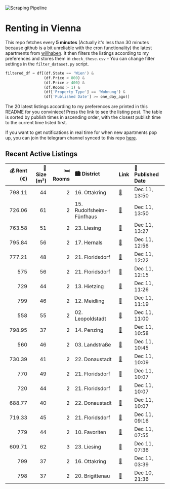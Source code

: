 ![Scraping Pipeline](https://github.com/AthomsG/renting-in-vienna/actions/workflows/run_pipeline.yml/badge.svg)


# Renting in Vienna

This repo fetches every **5 minutes** (Actually it's less than 30 minutes because github is a bit unreliable with the cron functionality) the latest apartments from [willhaben](https://www.willhaben.at/).
It then filters the listings according to my preferences and stores them in `check_these.csv` - You can change filter settings in the `filter_dataset.py` script.

```python
filtered_df = df[(df.State == 'Wien') & 
                 (df.Price < 800) &
                 (df.Price > 400) &
                 (df.Rooms > 1) &
                 (df['Property Type'] == 'Wohnung') &
                 (df['Published Date'] >= one_day_ago)]
```

The 20 latest listings according to my preferences are printed in this README for you conviniece! Press the link to see the listing post.
The table is sorted by publish times in ascending order, with the closest publish time to the current time listed first.

If you want to get notifications in real time for when new apartments pop up, you can join the telegram channel synced to this repo [here](https://t.me/+1HPAYOf5BSsyNTlk).

## Recent Active Listings

|   💰 Rent (€) |   📏 Size (m²) |   🛏️ Rooms | 🏙️ District              | Link                                                                                                                                                                                                                                                  | 📅 Published Date   |
|-------------:|--------------:|-----------:|:-------------------------|:------------------------------------------------------------------------------------------------------------------------------------------------------------------------------------------------------------------------------------------------------|:-------------------|
|       798.11 |            44 |          2 | 16. Ottakring            | [🔗](https://www.willhaben.at/iad/immobilien/d/mietwohnungen/wien/wien-1160-ottakring/attraktive-und-sch%C3%B6ne-2-zimmer-wohnung-in-der-r%C3%B6mergasse%21-1466090913/)                                                                               | Dec 11, 13:50      |
|       726.06 |            61 |          2 | 15. Rudolfsheim-Fünfhaus | [🔗](https://www.willhaben.at/iad/immobilien/d/mietwohnungen/wien/wien-1150-rudolfsheim-f%C3%BCnfhaus/erstbezug-nach-sanierung:-helle-2-zimmer-wohnung-in-zentraler-lage-1651573412/)                                                                  | Dec 11, 13:50      |
|       763.58 |            51 |          2 | 23. Liesing              | [🔗](https://www.willhaben.at/iad/immobilien/d/mietwohnungen/wien/wien-1230-liesing/sanierte-2-zimmerwohnung-in-rodaun-789546651/)                                                                                                                     | Dec 11, 13:27      |
|       795.84 |            56 |          2 | 17. Hernals              | [🔗](https://www.willhaben.at/iad/immobilien/d/mietwohnungen/wien/wien-1170-hernals/spacious-2-room-apartment-with-park-view-1931636464/)                                                                                                              | Dec 11, 12:56      |
|       777.21 |            48 |          2 | 21. Floridsdorf          | [🔗](https://www.willhaben.at/iad/immobilien/d/mietwohnungen/wien/wien-1210-floridsdorf/gepflegte-studentenwohnungen-mit-einbauk%C3%BCche-in-1210-zu-mieten-1030049299/)                                                                               | Dec 11, 12:22      |
|       575    |            56 |          2 | 21. Floridsdorf          | [🔗](https://www.willhaben.at/iad/immobilien/d/mietwohnungen/wien/wien-1210-floridsdorf/2-zimmer-gef%C3%B6rderte-wohnung-mit-abstellraum-und-balkon-ab-31.01.25-zu-vergeben%21-869184078/)                                                             | Dec 11, 12:15      |
|       729    |            44 |          2 | 13. Hietzing             | [🔗](https://www.willhaben.at/iad/immobilien/d/mietwohnungen/wien/wien-1130-hietzing/ruhige-balkonwohnung-777984345/)                                                                                                                                  | Dec 11, 11:26      |
|       799    |            46 |          2 | 12. Meidling             | [🔗](https://www.willhaben.at/iad/immobilien/d/mietwohnungen/wien/wien-1120-meidling/%2Aneues-projekt%2A-urbanes-wohnen-im-wildgarten-ab-01.02.2025-1749667013/)                                                                                       | Dec 11, 11:19      |
|       558    |            55 |          2 | 02. Leopoldstadt         | [🔗](https://www.willhaben.at/iad/immobilien/d/mietwohnungen/wien/wien-1020-leopoldstadt/top-gemeinde-wohnung-1695110631/)                                                                                                                             | Dec 11, 11:00      |
|       798.95 |            37 |          2 | 14. Penzing              | [🔗](https://www.willhaben.at/iad/immobilien/d/mietwohnungen/wien/wien-1140-penzing/unbefristete-neubauwohnung-in-gehweite-des-bahnhof-penzing---ruhige-seitengasse-der-linzer-stra%C3%9Fe%21-ab-m%C3%A4rz-2025.---wohntraum-2005229429/)              | Dec 11, 10:58      |
|       560    |            46 |          2 | 03. Landstraße           | [🔗](https://www.willhaben.at/iad/immobilien/d/mietwohnungen/wien/wien-1030-landstra%C3%9Fe/sch%C3%B6ne-15-zimmerwohnung-nahe-u3-kardinal--nagl--platz%21-unbefristeter-mietvertrag%21-1938025074/)                                                    | Dec 11, 10:45      |
|       730.39 |            41 |          2 | 22. Donaustadt           | [🔗](https://www.willhaben.at/iad/immobilien/d/mietwohnungen/wien/wien-1220-donaustadt/2-zimmer-wohntraum-mit-loggia-in-unmittelbarer-n%C3%A4he-zur-u2-station-hardeggasse%21-848409529/)                                                              | Dec 11, 10:09      |
|       770    |            49 |          2 | 21. Floridsdorf          | [🔗](https://www.willhaben.at/iad/immobilien/d/mietwohnungen/wien/wien-1210-floridsdorf/jetzt-mieten-sp%C3%A4ter-kaufen:-wohnen-in-stammersdorfer-naturidylle-761411382/)                                                                              | Dec 11, 10:07      |
|       720    |            44 |          2 | 21. Floridsdorf          | [🔗](https://www.willhaben.at/iad/immobilien/d/mietwohnungen/wien/wien-1210-floridsdorf/mietwohnung-genie%C3%9Fen-kaufoption-nutzen:-wohnen-in-stammersdorfer-naturkulisse-761411356/)                                                                 | Dec 11, 10:07      |
|       688.77 |            40 |          2 | 22. Donaustadt           | [🔗](https://www.willhaben.at/iad/immobilien/d/mietwohnungen/wien/wien-1220-donaustadt/charmante-2-zimmer-wohnung-nahe-u2-hardeggasse---ruhig-in-einer-seitengasse-gelegen-mit-einladender-loggia%21-1468304607/)                                      | Dec 11, 10:07      |
|       719.33 |            45 |          2 | 21. Floridsdorf          | [🔗](https://www.willhaben.at/iad/immobilien/d/mietwohnungen/wien/wien-1210-floridsdorf/1210-wien-leopoldauer-stra%C3%9Fe-top-6-loggia-6m%C2%B2-2-zimmer-45m%C2%B2-fu%C3%9Fbodenheizung-wannenbad-einbauk%C3%BCche-1.-liftstock-erstbezug-1279190980/) | Dec 11, 09:16      |
|       779    |            44 |          2 | 10. Favoriten            | [🔗](https://www.willhaben.at/iad/immobilien/d/mietwohnungen/wien/wien-1100-favoriten/sch%C3%B6ne-sonnige-ruhige-und-sehr-gepflegte-wohnung---provisionsfrei-1373721648/)                                                                              | Dec 11, 07:55      |
|       609.71 |            62 |          3 | 23. Liesing              | [🔗](https://www.willhaben.at/iad/immobilien/d/mietwohnungen/wien/wien-1230-liesing/3-zimmer-gemeindewohnung-1169314274/)                                                                                                                              | Dec 11, 07:36      |
|       799    |            37 |          2 | 16. Ottakring            | [🔗](https://www.willhaben.at/iad/immobilien/d/mietwohnungen/wien/wien-1160-ottakring/wundersch%C3%B6ne-2-zimmer-dachgeschosswohnung-mit-balkon-in-u-bahn-n%C3%A4he-1727405139/)                                                                       | Dec 11, 03:39      |
|       798    |            37 |          2 | 20. Brigittenau          | [🔗](https://www.willhaben.at/iad/immobilien/d/mietwohnungen/wien/wien-1200-brigittenau/sehr-sch%C3%B6ne-2-zimmerwohnung---n%C3%A4he-donauinsel-&-handelskai-1506947017/)                                                                              | Dec 10, 21:36      |
